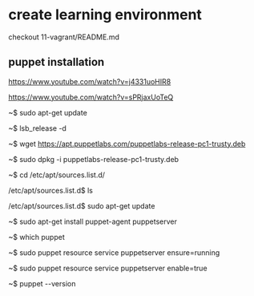# create learning environment

checkout 11-vagrant/README.md

## puppet installation
https://www.youtube.com/watch?v=j4331uoHIR8

https://www.youtube.com/watch?v=sPRjaxUoTeQ

~$ sudo apt-get update

~$ lsb_release -d

~$ wget https://apt.puppetlabs.com/puppetlabs-release-pc1-trusty.deb

~$ sudo dpkg -i puppetlabs-release-pc1-trusty.deb

~$ cd /etc/apt/sources.list.d/

/etc/apt/sources.list.d$ ls

/etc/apt/sources.list.d$ sudo apt-get update

~$ sudo apt-get install puppet-agent puppetserver

~$ which puppet

~$ sudo puppet resource service puppetserver ensure=running

~$ sudo puppet resource service puppetserver enable=true

~$ puppet --version
